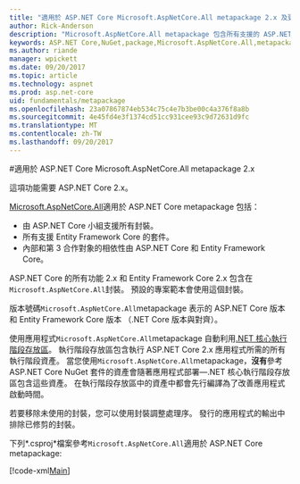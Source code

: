 ```yaml
---
title: "適用於 ASP.NET Core Microsoft.AspNetCore.All metapackage 2.x 及更新版本"
author: Rick-Anderson
description: "Microsoft.AspNetCore.All metapackage 包含所有支援的 ASP.NET Core 和 Entity Framework Core 套件，以及它們的相依性。"
keywords: ASP.NET Core,NuGet,package,Microsoft.AspNetCore.All,metapackage
ms.author: riande
manager: wpickett
ms.date: 09/20/2017
ms.topic: article
ms.technology: aspnet
ms.prod: asp.net-core
uid: fundamentals/metapackage
ms.openlocfilehash: 23a07867874eb534c75c4e7b3be00c4a376f8a8b
ms.sourcegitcommit: 4e45fd4e3f1374cd51cc931cee93c9d72631d9fc
ms.translationtype: MT
ms.contentlocale: zh-TW
ms.lasthandoff: 09/20/2017
---
```

#<a name="microsoftaspnetcoreall-metapackage-for-aspnet-core-2x"></a>適用於 ASP.NET Core Microsoft.AspNetCore.All metapackage 2.x

這項功能需要 ASP.NET Core 2.x。

[Microsoft.AspNetCore.All](https://www.nuget.org/packages/Microsoft.AspNetCore.All)適用於 ASP.NET Core metapackage 包括：

* 由 ASP.NET Core 小組支援所有封裝。
* 所有支援 Entity Framework Core 的套件。 
* 內部和第 3 合作對象的相依性由 ASP.NET Core 和 Entity Framework Core。 

ASP.NET Core 的所有功能 2.x 和 Entity Framework Core 2.x 包含在`Microsoft.AspNetCore.All`封裝。 預設的專案範本會使用這個封裝。

版本號碼`Microsoft.AspNetCore.All`metapackage 表示的 ASP.NET Core 版本和 Entity Framework Core 版本 （.NET Core 版本與對齊）。

使用應用程式`Microsoft.AspNetCore.All`metapackage 自動利用[.NET 核心執行階段存放區](https://docs.microsoft.com/dotnet/core/deploying/runtime-store)。 執行階段存放區包含執行 ASP.NET Core 2.x 應用程式所需的所有執行階段資產。 當您使用`Microsoft.AspNetCore.All`metapackage，**沒有**參考 ASP.NET Core NuGet 套件的資產會隨著應用程式部署&mdash;.NET 核心執行階段存放區包含這些資產。 在執行階段存放區中的資產中都會先行編譯為了改善應用程式啟動時間。

若要移除未使用的封裝，您可以使用封裝調整處理序。 發行的應用程式的輸出中排除已修剪的封裝。

下列*.csproj*檔案參考`Microsoft.AspNetCore.All`適用於 ASP.NET Core metapackage:

[!code-xml[Main](..\mvc\views\view-compilation\sample\MvcRazorCompileOnPublish2.csproj?highlight=9)]
